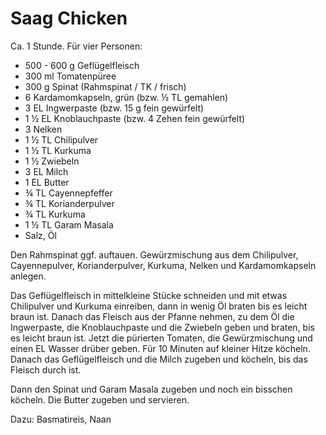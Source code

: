 Saag Chicken
============

Ca. 1 Stunde. Für vier Personen:

* 500 - 600 g Geflügelfleisch
* 300 ml Tomatenpüree
* 300 g Spinat (Rahmspinat / TK / frisch)
* 6 Kardamomkapseln, grün (bzw. ½ TL gemahlen)
* 3 EL Ingwerpaste (bzw. 15 g fein gewürfelt)
* 1 ½ EL Knoblauchpaste (bzw. 4 Zehen fein gewürfelt)
* 3 Nelken
* 1 ½ TL Chilipulver
* 1 ½ TL Kurkuma
* 1 ½ Zwiebeln
* 3 EL Milch
* 1 EL Butter
* ¾ TL Cayennepfeffer
* ¾ TL Korianderpulver
* ¾ TL Kurkuma
* 1 ½ TL Garam Masala
* Salz, Öl

Den Rahmspinat ggf. auftauen. Gewürzmischung aus dem Chilipulver,
Cayennepulver, Korianderpulver, Kurkuma, Nelken und Kardamomkapseln anlegen.

Das Geflügelfleisch in mittelkleine Stücke schneiden und mit etwas Chilipulver und
Kurkuma einreiben, dann in wenig Öl braten bis es leicht braun ist. Danach das
Fleisch aus der Pfanne nehmen, zu dem Öl die Ingwerpaste, die Knoblauchpaste und
die Zwiebeln geben und braten, bis es leicht braun ist. Jetzt die pürierten
Tomaten, die Gewürzmischung und einen EL Wasser drüber geben. Für 10 Minuten auf
kleiner Hitze köcheln. Danach das Geflügelfleisch und die Milch zugeben und
köcheln, bis das Fleisch durch ist.

Dann den Spinat und Garam Masala zugeben und noch ein bisschen köcheln. Die
Butter zugeben und servieren.

Dazu: Basmatireis, Naan
